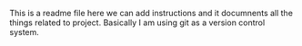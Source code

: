 This is a readme file here we can add instructions and it documnents all the things related to project.
Basically I am using git as a version control system.
